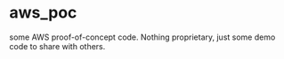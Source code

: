 # aws_poc
some AWS proof-of-concept code. Nothing proprietary, just some demo code to share with others.
